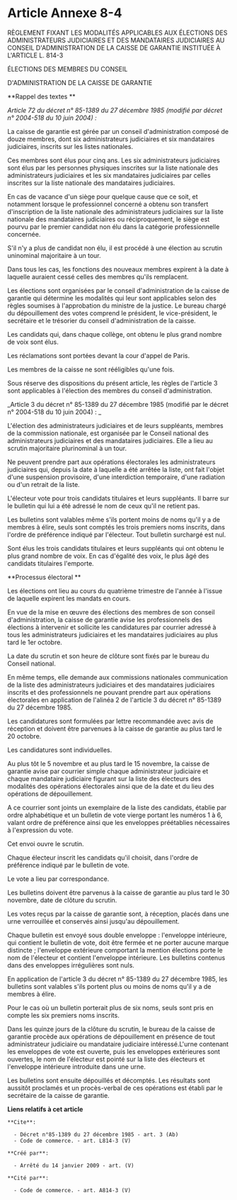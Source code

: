 # Article Annexe 8-4

RÈGLEMENT FIXANT LES MODALITÉS APPLICABLES AUX ÉLECTIONS DES ADMINISTRATEURS JUDICIAIRES ET DES MANDATAIRES JUDICIAIRES AU
CONSEIL D'ADMINISTRATION DE LA CAISSE DE GARANTIE INSTITUÉE À L'ARTICLE L. 814-3 

ÉLECTIONS DES MEMBRES DU CONSEIL 

D'ADMINISTRATION DE LA CAISSE DE GARANTIE 

**Rappel des textes **

_Article 72 du décret n° 85-1389 du 27 décembre 1985 (modifié par décret n° 2004-518 du 10 juin 2004) :_

La caisse de garantie est gérée par un conseil d'administration composé de douze membres, dont six administrateurs
judiciaires et six mandataires judiciaires, inscrits sur les listes nationales. 

Ces membres sont élus pour cinq ans. Les six administrateurs judiciaires sont élus par les personnes physiques inscrites sur
la liste nationale des administrateurs judiciaires et les six mandataires judiciaires par celles inscrites sur la liste
nationale des mandataires judiciaires. 

En cas de vacance d'un siège pour quelque cause que ce soit, et notamment lorsque le professionnel concerné a obtenu son
transfert d'inscription de la liste nationale des administrateurs judiciaires sur la liste nationale des mandataires
judiciaires ou réciproquement, le siège est pourvu par le premier candidat non élu dans la catégorie professionnelle
concernée.

S'il n'y a plus de candidat non élu, il est procédé à une élection au scrutin uninominal majoritaire à un tour. 

Dans tous les cas, les fonctions des nouveaux membres expirent à la date à laquelle auraient cessé celles des membres qu'ils
remplacent. 

Les élections sont organisées par le conseil d'administration de la caisse de garantie qui détermine les modalités qui leur
sont applicables selon des règles soumises à l'approbation du ministre de la justice. Le bureau chargé du dépouillement des
votes comprend le président, le vice-président, le secrétaire et le trésorier du conseil d'administration de la caisse. 

Les candidats qui, dans chaque collège, ont obtenu le plus grand nombre de voix sont élus. 

Les réclamations sont portées devant la cour d'appel de Paris. 

Les membres de la caisse ne sont rééligibles qu'une fois. 

Sous réserve des dispositions du présent article, les règles de l'article 3 sont applicables à l'élection des membres du
conseil d'administration. 

_Article 3 du décret n° 85-1389 du 27 décembre 1985 (modifié par le décret n° 2004-518 du 10 juin 2004) : _

L'élection des administrateurs judiciaires et de leurs suppléants, membres de la commission nationale, est organisée par le
Conseil national des administrateurs judiciaires et des mandataires judiciaires. Elle a lieu au scrutin majoritaire
plurinominal à un tour.

Ne peuvent prendre part aux opérations électorales les administrateurs judiciaires qui, depuis la date à laquelle a été
arrêtée la liste, ont fait l'objet d'une suspension provisoire, d'une interdiction temporaire, d'une radiation ou d'un
retrait de la liste.

L'électeur vote pour trois candidats titulaires et leurs suppléants. Il barre sur le bulletin qui lui a été adressé le nom de
ceux qu'il ne retient pas. 

Les bulletins sont valables même s'ils portent moins de noms qu'il y a de membres à élire, seuls sont comptés les trois
premiers noms inscrits, dans l'ordre de préférence indiqué par l'électeur. Tout bulletin surchargé est nul. 

Sont élus les trois candidats titulaires et leurs suppléants qui ont obtenu le plus grand nombre de voix. En cas d'égalité
des voix, le plus âgé des candidats titulaires l'emporte. 

**Processus électoral **

Les élections ont lieu au cours du quatrième trimestre de l'année à l'issue de laquelle expirent les mandats en cours. 

En vue de la mise en œuvre des élections des membres de son conseil d'administration, la caisse de garantie avise les
professionnels des élections à intervenir et sollicite les candidatures par courrier adressé à tous les administrateurs
judiciaires et les mandataires judiciaires au plus tard le 1er octobre. 

La date du scrutin et son heure de clôture sont fixés par le bureau du Conseil national. 

En même temps, elle demande aux commissions nationales communication de la liste des administrateurs judiciaires et des
mandataires judiciaires inscrits et des professionnels ne pouvant prendre part aux opérations électorales en application de
l'alinéa 2 de l'article 3 du décret n° 85-1389 du 27 décembre 1985. 

Les candidatures sont formulées par lettre recommandée avec avis de réception et doivent être parvenues à la caisse de
garantie au plus tard le 20 octobre. 

Les candidatures sont individuelles. 

Au plus tôt le 5 novembre et au plus tard le 15 novembre, la caisse de garantie avise par courrier simple chaque
administrateur judiciaire et chaque mandataire judiciaire figurant sur la liste des électeurs des modalités des opérations
électorales ainsi que de la date et du lieu des opérations de dépouillement.

A ce courrier sont joints un exemplaire de la liste des candidats, établie par ordre alphabétique et un bulletin de vote
vierge portant les numéros 1 à 6, valant ordre de préférence ainsi que les enveloppes préétablies nécessaires à l'expression
du vote.

Cet envoi ouvre le scrutin. 

Chaque électeur inscrit les candidats qu'il choisit, dans l'ordre de préférence indiqué par le bulletin de vote. 

Le vote a lieu par correspondance. 

Les bulletins doivent être parvenus à la caisse de garantie au plus tard le 30 novembre, date de clôture du scrutin. 

Les votes reçus par la caisse de garantie sont, à réception, placés dans une urne verrouillée et conservés ainsi jusqu'au
dépouillement.

Chaque bulletin est envoyé sous double enveloppe : l'enveloppe intérieure, qui contient le bulletin de vote, doit être fermée
et ne porter aucune marque distincte ; l'enveloppe extérieure comportant la mention élections porte le nom de l'électeur et
contient l'enveloppe intérieure. Les bulletins contenus dans des enveloppes irrégulières sont nuls. 

En application de l'article 3 du décret n° 85-1389 du 27 décembre 1985, les bulletins sont valables s'ils portent plus ou
moins de noms qu'il y a de membres à élire. 

Pour le cas où un bulletin porterait plus de six noms, seuls sont pris en compte les six premiers noms inscrits. 

Dans les quinze jours de la clôture du scrutin, le bureau de la caisse de garantie procède aux opérations de dépouillement en
présence de tout administrateur judiciaire ou mandataire judiciaire intéressé.L'urne contenant les enveloppes de vote est
ouverte, puis les enveloppes extérieures sont ouvertes, le nom de l'électeur est pointé sur la liste des électeurs et
l'enveloppe intérieure introduite dans une urne. 

Les bulletins sont ensuite dépouillés et décomptés. Les résultats sont aussitôt proclamés et un procès-verbal de ces
opérations est établi par le secrétaire de la caisse de garantie.

**Liens relatifs à cet article**

	**Cite**:

	  - Décret n°85-1389 du 27 décembre 1985 - art. 3 (Ab)
	  - Code de commerce. - art. L814-3 (V)

	**Créé par**:

	  - Arrêté du 14 janvier 2009 - art. (V)

	**Cité par**:

	  - Code de commerce. - art. A814-3 (V)
